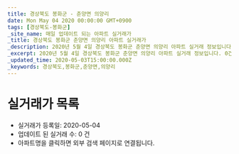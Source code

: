 ```yaml
---
title: 경상북도 봉화군 - 춘양면 의양리
date: Mon May 04 2020 00:00:00 GMT+0900
tags: [경상북도-봉화군]
_site_name: 매일 업데이트 되는 아파트 실거래가
_title: 경상북도 봉화군 춘양면 의양리 아파트 실거래가
_description: 2020년 5월 4일 경상북도 봉화군 춘양면 의양리 아파트 실거래 정보입니다. 0건 아파트 정보가 있습니다.
_excerpt: 2020년 5월 4일 경상북도 봉화군 춘양면 의양리 아파트 실거래 정보입니다. 0건 아파트 정보가 있습니다.
_updated_time: 2020-05-03T15:00:00.000Z
_keywords: 경상북도,봉화군,춘양면,의양리
---
```






# 실거래가 목록
- 실거래가 등록일: 2020-05-04
- 업데이트 된 실거래 수: 0 건
- 아파트명을 클릭하면 외부 검색 페이지로 연결됩니다.




